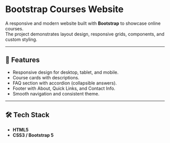 # Bootstrap Courses Website

A responsive and modern website built with **Bootstrap** to showcase online courses.  
The project demonstrates layout design, responsive grids, components, and custom styling.  

---

## 🚀 Features
- Responsive design for desktop, tablet, and mobile.  
- Course cards with descriptions.  
- FAQ section with accordion (collapsible answers).  
- Footer with About, Quick Links, and Contact Info.  
- Smooth navigation and consistent theme.  

---

## 🛠️ Tech Stack
- **HTML5**  
- **CSS3 / Bootstrap 5**  
